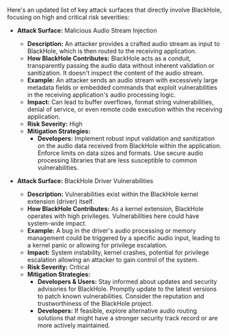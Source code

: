 Here's an updated list of key attack surfaces that directly involve BlackHole, focusing on high and critical risk severities:

* **Attack Surface:** Malicious Audio Stream Injection
    * **Description:** An attacker provides a crafted audio stream as input to BlackHole, which is then routed to the receiving application.
    * **How BlackHole Contributes:** BlackHole acts as a conduit, transparently passing the audio data without inherent validation or sanitization. It doesn't inspect the content of the audio stream.
    * **Example:** An attacker sends an audio stream with excessively large metadata fields or embedded commands that exploit vulnerabilities in the receiving application's audio processing logic.
    * **Impact:**  Can lead to buffer overflows, format string vulnerabilities, denial of service, or even remote code execution within the receiving application.
    * **Risk Severity:** High
    * **Mitigation Strategies:**
        * **Developers:** Implement robust input validation and sanitization on the audio data received from BlackHole within the application. Enforce limits on data sizes and formats. Use secure audio processing libraries that are less susceptible to common vulnerabilities.

* **Attack Surface:** BlackHole Driver Vulnerabilities
    * **Description:**  Vulnerabilities exist within the BlackHole kernel extension (driver) itself.
    * **How BlackHole Contributes:** As a kernel extension, BlackHole operates with high privileges. Vulnerabilities here could have system-wide impact.
    * **Example:** A bug in the driver's audio processing or memory management could be triggered by a specific audio input, leading to a kernel panic or allowing for privilege escalation.
    * **Impact:**  System instability, kernel crashes, potential for privilege escalation allowing an attacker to gain control of the system.
    * **Risk Severity:** Critical
    * **Mitigation Strategies:**
        * **Developers & Users:** Stay informed about updates and security advisories for BlackHole. Promptly update to the latest versions to patch known vulnerabilities. Consider the reputation and trustworthiness of the BlackHole project.
        * **Developers:**  If feasible, explore alternative audio routing solutions that might have a stronger security track record or are more actively maintained.